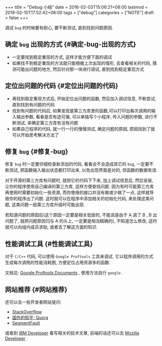 +++
title = "Debug 小结"
date = 2016-02-03T15:06:21+08:00
lastmod = 2019-02-10T17:52:42+08:00
tags = ["debug"]
categories = ["NOTE"]
draft = false
+++

调试 `bug` 的时候要有耐心, 要不断测试, 直到找到问题原因.


## 确定 `bug` 出现的方式 {#确定-bug-出现的方式}

-   一定要找到稳定重现的方式, 这样才能方便下面的调试
-   如果找不到稳定重现的方法就只能根据上次出现的情形, 去查看相关的代码, 猜测可能出问题的地方, 然后针对那一块进行调试, 直到找到稳定重现方式


## 定位出问题的代码 {#定位出问题的代码}

-   再找到稳定重现方式后, 开始定位出问题的函数, 然后加入调试信息, 不断尝试, 直到找到有问题的代码
-   找到有问题的代码后, 如果发现是第三方库里的函数,可以打印出每次调用的输入输出参数, 看看是否有迹可循, 可以单独写个小程序, 传入问题的参数, 进行不断测试, 来确定第三方库有没有问题
-   如果自己程序的代码, 就一行一行的慢慢测试, 确定问题的原因, 原因找到了就可以开始思考解决方法了


## 修复 `bug` {#修复-bug}

修复 `bug` 时一定要仔细检查新添加的代码, 看看会不会造成其它的 `bug`, 一定要不断测试, 把函数输入输出状态都打印出来, 以免出现界面是对的, 但函数的数据有误.

对于开源的第三方库有问题时, 就把它的代码下下来, 加上调试信息后, 然后安装, 让你的程序使用自己编译的第三方库, 这样方便查找问题.
因为有时可能第三方库再使用时需要初始化一些资源, 而你使用的接口并没有做或少做了一点, 这样就导致你的程序出了问题.
这时就可以在程序中添加相关的初始化代码, 来处理这类问题, 这类问题一般第三方库升级时可能出现.

若知道问题的原因后(这个原因一定要是相关低层的, 不能说是由于 A 调了 B , B 出问题了, 就把问题原因归与 A 的头上, 一定要是相当精确的), 不知道怎么修改, 这时就可以向组内成员求助, 或者去了解这方面的知识.


## 性能调试工具 {#性能调试工具}

对于 `C/C++` 代码, 可以使用 `Google Proftools` 工具来调试. 它以程序调用的方式生成每次调用的性能消耗图, 方便定位占用资源多的函数.

文档见: [Google Proftools Documents](http://google-perftools.googlecode.com/svn/trunk/doc/) , 使用方法自行 `google` .


## 网站推荐 {#网站推荐}

还可以去一些开发者网站提问:

-   [StackOverflow](http://stackoverflow.com/)
-   [国外的知乎: Quora](https://www.quora.com/)
-   [SegmentFault](http://segmentfault.com/)

或者到 [IBM Developer](http://www.ibm.com/developerworks/cn/) 看写相关的技术文章, 前端的话还可以去 [Mozilla Developer](https://developer.mozilla.org/) .
